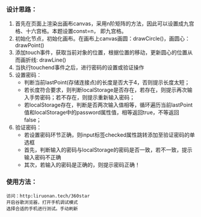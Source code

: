 ### 设计思路：

1. 首先在页面上渲染出画布canvas，采用n阶矩阵的方法，因此可以设置成九宫格、十六宫格。本题设置const=n， 即九宫格。
2. 初始化节点，初始化画布。在画布上canvas画圆：drawCircle()，画圆心：drawPoint()
3. 添加touch事件，获取当前对象的位置，根据位置的移动，更新圆心的位置从而画折线: drawLine()
4. 当执行touchend事件之后，进行密码的设置或验证操作
5. 设置密码： 
	- 判断当前lastPoint(存储连接点)的长度是否大于4，否则提示长度太短；
	- 若长度符合要求，则判断localStorage是否存在，若存在，则提示再次输入手势密码；若不存在，则提示重新输入密码；
	- 若localStorage存在，判断是否两次输入值相等，循环遍历当前lastPoint值和localStorage中的password属性值，相等返回true，不等返回false；
6. 验证密码： 
	- 若设置密码环节正确，则input标签checked属性跳转添加至验证密码的单选框
	- 首先，判断输入的密码与localStorage的密码是否一致，若不一致，提示输入密码不正确
	- 其次，若输入的密码是正确的，则提示密码正确！

### 使用方法：
	访问：http:liruonan.tech/360star
	开启谷歌浏览器，打开手机调试模式
	选择合适的手机进行测试。手动刷新